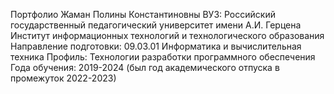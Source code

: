 Портфолио Жаман Полины Константиновны
ВУЗ: Российский государственный педагогический университет имени А.И. Герцена
Институт информационных технологий и технологического образования
Направление подготовки: 09.03.01 Информатика и вычислительная техника
Профиль: Технологии разработки программного обеспечения
Года обучения: 2019-2024 (был год академического отпуска в промежуток 2022-2023)
